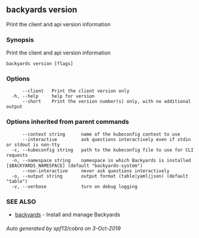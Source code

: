 ## backyards version

Print the client and api version information

### Synopsis

Print the client and api version information

```
backyards version [flags]
```

### Options

```
      --client   Print the client version only
  -h, --help     help for version
      --short    Print the version number(s) only, with no additional output
```

### Options inherited from parent commands

```
      --context string      name of the kubeconfig context to use
      --interactive         ask questions interactively even if stdin or stdout is non-tty
  -c, --kubeconfig string   path to the kubeconfig file to use for CLI requests
  -n, --namespace string    namespace in which Backyards is installed [$BACKYARDS_NAMESPACE] (default "backyards-system")
      --non-interactive     never ask questions interactively
  -o, --output string       output format (table|yaml|json) (default "table")
  -v, --verbose             turn on debug logging
```

### SEE ALSO

* [backyards](backyards.md)	 - Install and manage Backyards

###### Auto generated by spf13/cobra on 3-Oct-2019
